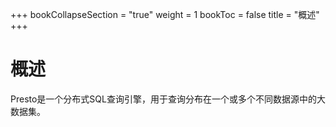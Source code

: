 ﻿+++
bookCollapseSection = "true"
weight = 1
bookToc = false
title = "概述"
+++


# 概述


Presto是一个分布式SQL查询引擎，用于查询分布在一个或多个不同数据源中的大数据集。

